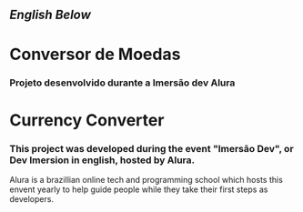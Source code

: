 ## *English Below*
# Conversor de Moedas
### Projeto desenvolvido durante a Imersão dev Alura

# Currency Converter
### This project was developed during the event "Imersão Dev", or Dev Imersion in english, hosted by Alura. 
Alura is a brazillian online tech and programming school which hosts this envent yearly to help guide 
people while they take their first steps as developers.
